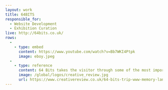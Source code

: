 ```yaml
---
layout: work
title: 64BITS
responsible_for:
  - Website Development
  - Exhibition Curation
live: http://64bits.co.uk/
rows:
  -
    - type: embed
      content: https://www.youtube.com/watch?v=Bb7WKI4Ptpk
      image: eboy.jpeg
  -
    - type: reference
      content: 64 Bits takes the visitor through some of the most important moments in the history of the web
      image: /global/logos/creative_review.jpg
      url: https://www.creativereview.co.uk/64-bits-trip-www-memory-lane/
---
```

